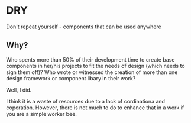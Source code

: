 # DRY
Don't repeat yourself - components that can be used anywhere

## Why?
Who spents more than 50% of their development time to create base components in her/his projects to fit the needs of design (which needs to sign them off)? Who wrote or witnessed the creation of more than one design framework or component libary in their work? 

Well, I did. 

I think it is a waste of resources due to a lack of cordinationa and coporation. However, there is not much to do to enhance that in a work if you are a simple worker bee. 


